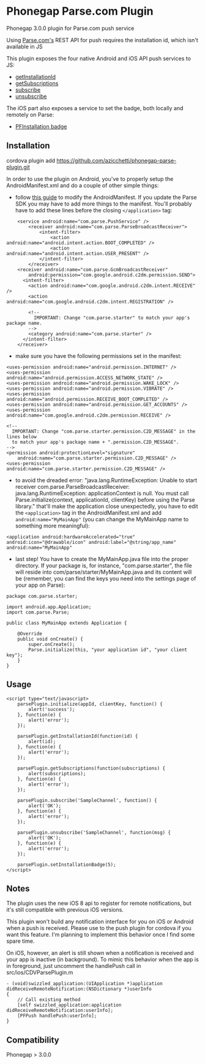 Phonegap Parse.com Plugin
=========================

Phonegap 3.0.0 plugin for Parse.com push service

Using [Parse.com's](http://parse.com) REST API for push requires the installation id, which isn't available in JS

This plugin exposes the four native Android and iOS API push services to JS:
* <a href="https://www.parse.com/docs/android/api/com/parse/ParseInstallation.html#getInstallationId()">getInstallationId</a>
* <a href="https://www.parse.com/docs/android/api/com/parse/PushService.html#getSubscriptions(android.content.Context)">getSubscriptions</a>
* <a href="https://www.parse.com/docs/android/api/com/parse/PushService.html#subscribe(android.content.Context, java.lang.String, java.lang.Class, int)">subscribe</a>
* <a href="https://www.parse.com/docs/android/api/com/parse/PushService.html#unsubscribe(android.content.Context, java.lang.String)">unsubscribe</a>

The iOS part also exposes a service to set the badge, both locally and remotely on Parse:
* <a href="https://www.parse.com/docs/ios/api/Classes/PFInstallation.html#//api/name/badge">PFInstallation badge</a>

Installation
------------
cordova plugin add https://github.com/azicchetti/phonegap-parse-plugin.git

In order to use the plugin on Android, you've to properly setup the AndroidManifest.xml and do a couple of other simple things:

* follow <a href="https://parse.com/apps/quickstart#parse_push/android/existing">this guide</a> to modify the AndroidManifest. If you update the Parse SDK you may have to add more things to the manifest.
You'll probably have to add these lines before the closing `</application>` tag:

```
	<service android:name="com.parse.PushService" />
        <receiver android:name="com.parse.ParseBroadcastReceiver">
            <intent-filter>
                <action android:name="android.intent.action.BOOT_COMPLETED" />
                <action android:name="android.intent.action.USER_PRESENT" />
            </intent-filter>
        </receiver>
	<receiver android:name="com.parse.GcmBroadcastReceiver"
	    android:permission="com.google.android.c2dm.permission.SEND">
	  <intent-filter>
	    <action android:name="com.google.android.c2dm.intent.RECEIVE" />
	    <action android:name="com.google.android.c2dm.intent.REGISTRATION" />
	 
	    <!--
	      IMPORTANT: Change "com.parse.starter" to match your app's package name.
	    -->
	    <category android:name="com.parse.starter" />
	  </intent-filter>
	</receiver>
```

* make sure you have the following permissions set in the manifest:

```
<uses-permission android:name="android.permission.INTERNET" />
<uses-permission android:name="android.permission.ACCESS_NETWORK_STATE" />
<uses-permission android:name="android.permission.WAKE_LOCK" />
<uses-permission android:name="android.permission.VIBRATE" />
<uses-permission android:name="android.permission.RECEIVE_BOOT_COMPLETED" />
<uses-permission android:name="android.permission.GET_ACCOUNTS" />
<uses-permission android:name="com.google.android.c2dm.permission.RECEIVE" />
 
<!--
  IMPORTANT: Change "com.parse.starter.permission.C2D_MESSAGE" in the lines below
  to match your app's package name + ".permission.C2D_MESSAGE".
-->
<permission android:protectionLevel="signature"
    android:name="com.parse.starter.permission.C2D_MESSAGE" />
<uses-permission android:name="com.parse.starter.permission.C2D_MESSAGE" />
```

* to avoid the dreaded error:
	"java.lang.RuntimeException: Unable to start receiver com.parse.ParseBroadcastReceiver: java.lang.RuntimeException: applicationContext is null. You must call Parse.initialize(context, applicationId, clientKey) before using the Parse library."
that'll make the application close unexpectedly, you have to edit the `<application>` tag in the AndroidManifest.xml and add `android:name="MyMainApp"` (you can change the MyMainApp name to something more meaningful):

```
<application android:hardwareAccelerated="true" android:icon="@drawable/icon" android:label="@string/app_name" android:name="MyMainApp"
```

* last step! You have to create the MyMainApp.java file into the proper directory. If your package is, for instance, "com.parse.starter", the file will reside into com/parse/starter/MyMainApp.java and its content will be (remember, you can find the keys you need into the settings page of your app on Parse):

```
package com.parse.starter;

import android.app.Application;
import com.parse.Parse;

public class MyMainApp extends Application {

    @Override
    public void onCreate() {
        super.onCreate();
        Parse.initialize(this, "your application id", "your client key");
    }
}
```

Usage
-----
```
<script type="text/javascript>
	parsePlugin.initialize(appId, clientKey, function() {
		alert('success');
	}, function(e) {
		alert('error');
	});
  
	parsePlugin.getInstallationId(function(id) {
		alert(id);
	}, function(e) {
		alert('error');
	});
	
	parsePlugin.getSubscriptions(function(subscriptions) {
		alert(subscriptions);
	}, function(e) {
		alert('error');
	});
	
	parsePlugin.subscribe('SampleChannel', function() {
		alert('OK');
	}, function(e) {
		alert('error');
	});
	
	parsePlugin.unsubscribe('SampleChannel', function(msg) {
		alert('OK');
	}, function(e) {
		alert('error');
	});

	parsePlugin.setInstallationBadge(5);
</script>
```


Notes
-----

The plugin uses the new iOS 8 api to register for remote notifications, but it's still compatible
with previous iOS versions.

This plugin won't build any notification interface for you on iOS or Android when a push is received.
Please use to the push plugin for cordova if you want this feature.
I'm planning to implement this behavior once I find some spare time. 

On iOS, however, an alert is still shown when a notification is received and your app is inactive
(in background). To mimic this behavior when the app is in foreground, just uncomment the handlePush
call in src/ios/CDVParsePlugin.m

```
- (void)swizzled_application:(UIApplication *)application didReceiveRemoteNotification:(NSDictionary *)userInfo
{
    // Call existing method
    [self swizzled_application:application didReceiveRemoteNotification:userInfo];
    [PFPush handlePush:userInfo];
}
```

Compatibility
-------------
Phonegap > 3.0.0
